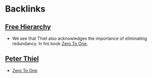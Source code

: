 
# Backlinks
## [Free Hierarchy](<Free Hierarchy.md>)
- We see that Thiel also acknowledges the importance of eliminating redundancy. In his book [Zero To One](<Zero To One.md>),

## [Peter Thiel](<Peter Thiel.md>)
- [Zero To One](<Zero To One.md>)

